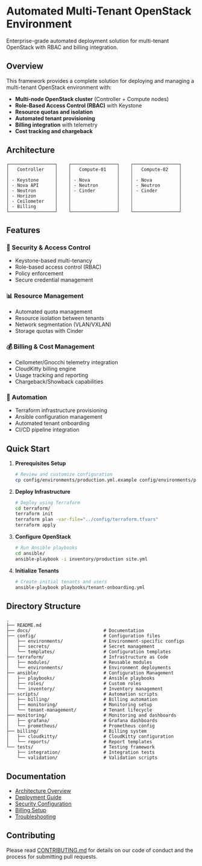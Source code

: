 # Automated Multi-Tenant OpenStack Environment

Enterprise-grade automated deployment solution for multi-tenant OpenStack with RBAC and billing integration.

## Overview

This framework provides a complete solution for deploying and managing a multi-tenant OpenStack environment with:

- **Multi-node OpenStack cluster** (Controller + Compute nodes)
- **Role-Based Access Control (RBAC)** with Keystone
- **Resource quotas and isolation**
- **Automated tenant provisioning**
- **Billing integration** with telemetry
- **Cost tracking and chargeback**

## Architecture

```
┌─────────────────┐    ┌─────────────────┐    ┌─────────────────┐
│   Controller    │    │   Compute-01    │    │   Compute-02    │
│                 │    │                 │    │                 │
│ - Keystone      │    │ - Nova          │    │ - Nova          │
│ - Nova API      │    │ - Neutron       │    │ - Neutron       │
│ - Neutron       │    │ - Cinder        │    │ - Cinder        │
│ - Horizon       │    │                 │    │                 │
│ - Ceilometer    │    │                 │    │                 │
│ - Billing       │    │                 │    │                 │
└─────────────────┘    └─────────────────┘    └─────────────────┘
```

## Features

### 🔐 Security & Access Control
- Keystone-based multi-tenancy
- Role-based access control (RBAC)
- Policy enforcement
- Secure credential management

### 📊 Resource Management
- Automated quota management
- Resource isolation between tenants
- Network segmentation (VLAN/VXLAN)
- Storage quotas with Cinder

### 💰 Billing & Cost Management
- Ceilometer/Gnocchi telemetry integration
- CloudKitty billing engine
- Usage tracking and reporting
- Chargeback/Showback capabilities

### 🤖 Automation
- Terraform infrastructure provisioning
- Ansible configuration management
- Automated tenant onboarding
- CI/CD pipeline integration

## Quick Start

1. **Prerequisites Setup**
   ```bash
   # Review and customize configuration
   cp config/environments/production.yml.example config/environments/production.yml
   ```

2. **Deploy Infrastructure**
   ```bash
   # Deploy using Terraform
   cd terraform/
   terraform init
   terraform plan -var-file="../config/terraform.tfvars"
   terraform apply
   ```

3. **Configure OpenStack**
   ```bash
   # Run Ansible playbooks
   cd ansible/
   ansible-playbook -i inventory/production site.yml
   ```

4. **Initialize Tenants**
   ```bash
   # Create initial tenants and users
   ansible-playbook playbooks/tenant-onboarding.yml
   ```

## Directory Structure

```
.
├── README.md
├── docs/                           # Documentation
├── config/                         # Configuration files
│   ├── environments/               # Environment-specific configs
│   ├── secrets/                    # Secret management
│   └── templates/                  # Configuration templates
├── terraform/                      # Infrastructure as Code
│   ├── modules/                    # Reusable modules
│   └── environments/               # Environment deployments
├── ansible/                        # Configuration Management
│   ├── playbooks/                  # Ansible playbooks
│   ├── roles/                      # Custom roles
│   └── inventory/                  # Inventory management
├── scripts/                        # Automation scripts
│   ├── billing/                    # Billing automation
│   ├── monitoring/                 # Monitoring setup
│   └── tenant-management/          # Tenant lifecycle
├── monitoring/                     # Monitoring and dashboards
│   ├── grafana/                    # Grafana dashboards
│   └── prometheus/                 # Prometheus config
├── billing/                        # Billing system
│   ├── cloudkitty/                 # CloudKitty configuration
│   └── reports/                    # Report templates
└── tests/                          # Testing framework
    ├── integration/                # Integration tests
    └── validation/                 # Validation scripts
```

## Documentation

- [Architecture Overview](docs/architecture.md)
- [Deployment Guide](docs/deployment.md)
- [Security Configuration](docs/security.md)
- [Billing Setup](docs/billing.md)
- [Troubleshooting](docs/troubleshooting.md)

## Contributing

Please read [CONTRIBUTING.md](CONTRIBUTING.md) for details on our code of conduct and the process for submitting pull requests.

